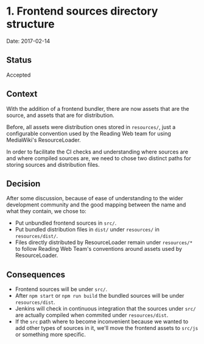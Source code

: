 # 1. Frontend sources directory structure

Date: 2017-02-14

## Status

Accepted

## Context

With the addition of a frontend bundler, there are now assets that are the
source, and assets that are for distribution.

Before, all assets were distribution ones stored in `resources/`, just
a configurable convention used by the Reading Web team for using MediaWiki's
ResourceLoader.

In order to facilitate the CI checks and understanding where sources are and
where compiled sources are, we need to chose two distinct paths for storing
sources and distribution files.

## Decision

After some discussion, because of ease of understanding to the wider
development community and the good mapping between the name and what they
contain, we chose to:

* Put unbundled frontend sources in `src/`.
* Put bundled distribution files in `dist/` under `resources/` in
  `resources/dist/`.
* Files directly distributed by ResourceLoader remain under `resources/*` to
  follow Reading Web Team's conventions around assets used by ResourceLoader.

## Consequences

* Frontend sources will be under `src/`.
* After `npm start` or `npm run build` the bundled sources will be under
  `resources/dist`.
* Jenkins will check in continuous integration that the sources under `src/`
  are actually compiled when commited under `resources/dist`.
* If the `src` path where to become inconvenient because we wanted to add other
  types of sources in it, we'll move the frontend assets to `src/js` or
  something more specific.
